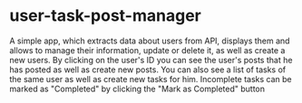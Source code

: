 # user-task-post-manager
A simple app, which extracts data about users from API, displays them and allows to manage their information, update or delete it, as well as create a new users. By clicking on the user's ID you can see the user's posts that he has posted as well as create new posts. You can also see a list of tasks of the same user as well as create new tasks for him. Incomplete tasks can be marked as "Completed" by clicking the "Mark as Completed" button
